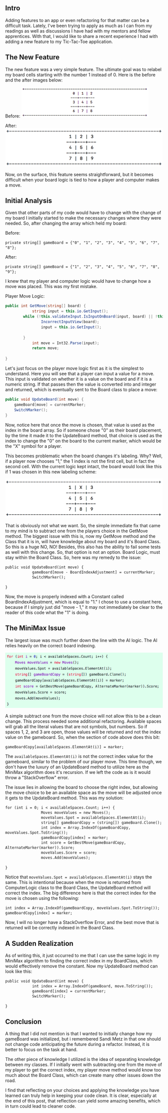 <h2> Intro </h2>
Adding features to an app or even refactoring for that matter can be a difficult task. Lately, I've been trying to apply as much as I can from my readings as well as discussions I have had with my mentors and fellow apprentices. With that, I would like to share a recent experience I had with adding a new feature to my Tic-Tac-Toe application.

<h2> The New Feature </h2>
The new feature was a very simple feature. The ultimate goal was to relabel my board cells starting with the number 1 instead of 0. Here is the before and the after images below:

Before:
![](/assets/posts/2017-12-27-reflection-on-adding-a-feature-to-tic-tac-toe/board_before.png)

After: 
![](/assets/posts/2017-12-27-reflection-on-adding-a-feature-to-tic-tac-toe/board_after.png)

Now, on the surface, this feature seems straightforward, but it becomes difficult when your board logic is tied to how a player and computer makes a move. 

<h2> Initial Analysis </h2>
Given that other parts of my code would have to change with the change of my board I initially started to make the necessary changes where they were needed. So, after changing the array which held my board:

Before:
```
private string[] gameBoard = {"0", "1", "2", "3", "4", "5", "6", "7", "8"};
```
After:
```
private string[] gameBoard = {"1", "2", "3", "4", "5", "6", "7", "8", "9"};
```

I knew that my player and computer logic would have to change how a move was placed. This was my first mistake.

Player Move Logic:
```c#
public int GetMove(string[] board) {
            string input = this.io.GetInput();
	    while (!this.validateInput.IsInputOnBoard(input, board) || !this.validateInput.IsInputNumericString(input)) {
                IncorrectInputView(board);
                input = this.io.GetInput();
            
	    }
            int move = Int32.Parse(input);
            return move;
        
}
```

Let's just focus on the player move logic first as it is the simplest to understand. Here you will see that a player can input a value for a move. This input is validated on whether it is a value on the board and if it is a numeric string. If that passes then the value is converted into and integer and returned, which is eventually sent to the Board class to place a move:

```c#
public void UpdateBoard(int move) {
    gameBoard[move] = currentMarker;
    SwitchMarker();
}
```

Now, notice here that once the move is chosen, that value is used as the index in the board array. So if someone chose "0" as their board placement, by the time it made it to the UpdateBoard method, that choice is used as the index to change the "0" on the board to the current marker, which would be the "X" symbol for a player.

This becomes problematic when the board changes it's labeling. Why? Well, if a player now chooses "1," the 1 index is not the first cell, but in fact the second cell. With the current logic kept intact, the board would look like this if 1 was chosen in this new labeling scheme:

![](/assets/posts/2017-12-27-reflection-on-adding-a-feature-to-tic-tac-toe/one_chosen.png)

That is obviously not what we want. So, the simple immediate fix that came to my mind is to subtract one from the players choice in the GetMove method. The biggest issue with this is, now my GetMove method and the Class that it is in, will have knowledge about my board and it's Board Class. So this is a huge NO, NO! Besides, this also has the ability to fail some tests as well with this change. So, that option is not an option. Board Logic, must stay within the Board Class. So, here was my remedy to the issue:

```
public void UpdateBoard(int move) {
            gameBoard[move - BoardIndexAdjustment] = currentMarker;
            SwitchMarker();
        
}
``` 

Now, the move is properly indexed with a Constant called BoardIndexAdjustment, which is equal to "1." I chose to use a constant here, because if I simply just did "move - 1," it may not immediately be clear to the reader of this code what the "1" is doing.

<h2> The MiniMax Issue </h2>
The largest issue was much further down the line with the AI logic. The AI relies heavily on the correct board indexing.

![](/assets/posts/2017-12-27-reflection-on-adding-a-feature-to-tic-tac-toe/minmax_before.png)

 A simple subtract one from the move choice will not allow this to be a clean change. This process needed some additional refactoring. Available spaces will grab all the literal values that are not symbols, but numbers. So if spaces 1, 2, and 3 are open, those values will be returned and not the index value on the gameboard. So, when the section of code above does this bit:
```
gameBoardCopy[availableSpaces.ElementAt(i)] = marker;
```
The ```availableSpaces.ElementAt(i)``` is not the correct index value for the gameboard, similar to the problem of our player move. This time though, we don't have the luxury of an UpdateBoard method to utilize here as the MiniMax algorithm does it's recursion. If we left the code as is it would throw a "StackOverflow" error.

The issue lies in allowing the board to choose the right index, but allowing the move choice to be an available space as the move will be adjusted once it gets to the UpdateBoard method. This was my solution:

```
for (int i = 0; i < availableSpaces.Count; i++) {
                Moves moveValues = new Moves();
                moveValues.Spot = availableSpaces.ElementAt(i);
                string[] gameBoardCopy = (string[]) gameBoard.Clone();
                int index = Array.IndexOf(gameBoardCopy, moveValues.Spot.ToString());
                gameBoardCopy[index] = marker;
                int score = GetBestMove(gameBoardCopy, AlternateMarker(marker)).Score;
                moveValues.Score = score;
                moves.Add(moveValues);
            
}
```

Notice that ```moveValues.Spot = availableSpaces.ElementAt(i)``` stays the same. This is intentional because when the move is returned from ComputerLogic class to the Board Class, the UpdateBoard method will correct the index. The big difference here is that the correct index for the move is chosen using the following: 

```
int index = Array.IndexOf(gameBoardCopy, moveValues.Spot.ToString());
gameBoardCopy[index] = marker;
```

Now, I will no longer have a StackOverflow Error, and the best move that is returned will be correctly indexed in the Board Class.

<h2> A Sudden Realization </h2> 
As of writing this, it just occurred to me that I can use the same logic in my MiniMax algorithm to finding the correct index in my BoardClass, which would effectively remove the constant. Now my UpdateBoard method can look like this:

```
public void UpdateBoard(int move) {
            int index = Array.IndexOf(gameBoard, move.ToString());
            gameBoard[index] = currentMarker;
            SwitchMarker();
        
}
```

<h2> Conclusion </h2>
A thing that I did not mention is that I wanted to initially change how my gameBoard was initialized, but i remembered Sandi Metz in that one should not change code anticipating the future during a refactor. Instead, it is better to focus on the task at hand.

The other piece of knowledge I utilized is the idea of separating knowledge between my classes. If I initially went with subtracting one from the move of my player to get the correct index, my player move method would know too much about the Board Class, which can create many other issues down the road. 
 
I find that reflecting on your choices and applying the knowledge you have learned can truly help in keeping your code clean. It is clear, especially at the end of this post, that reflection can yield some amazing benefits, which in turn could lead to cleaner code. 
